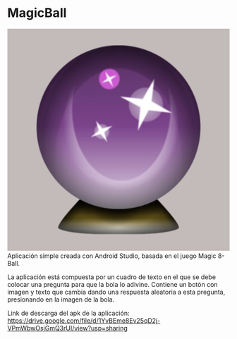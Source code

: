 # MagicBall

<img src="/app/src/main/magicball_index-playstore.png" alt="Logo App Magic Ball"/>
Aplicación simple creada con Android Studio, basada en el juego Magic 8-Ball.

La aplicación está compuesta por un cuadro de texto en el que se debe colocar una pregunta para que la bola lo adivine. Contiene un botón con imagen y texto que cambia dando una respuesta aleatoria a esta pregunta, presionando en la imagen de la bola.

Link de descarga del apk de la aplicación: https://drive.google.com/file/d/1YvBEme8Ev25qD2j-VPmWbwOsjGmQ3rUI/view?usp=sharing
